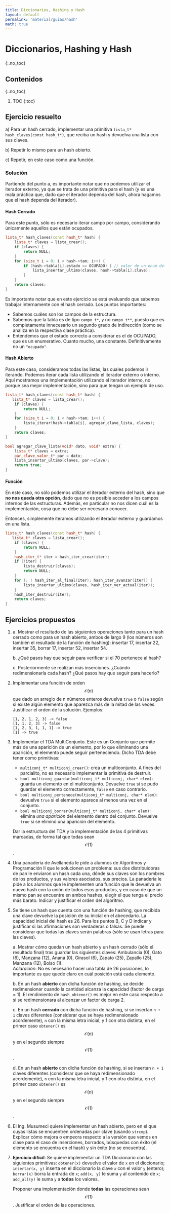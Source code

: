 ```yaml
---
title: Diccionarios, Hashing y Hash
layout: default
permalink: 'material/guias/hash'
math: true
---
```


# Diccionarios, Hashing y Hash
{:.no_toc}

## Contenidos
{:.no_toc}

1. TOC
{:toc}

## Ejercicio resuelto


a) Para un hash cerrado, implementar una primitiva `lista_t* hash_claves(const hash_t*)`, que reciba
un hash y devuelva una lista con sus claves.

b) Repetir lo mismo para un hash abierto.

c) Repetir, en este caso como una función.

### Solución

Partiendo del punto a, es importante notar que no podemos utilizar el iterador externo, ya que se trata de una primitiva para
el hash (y es una mala práctica que, dado que el iterador dependa del hash, ahora hagamos que el hash dependa del iterador). 

#### Hash Cerrado

Para este punto, sólo es necesario iterar campo por campo, considerando únicamente aquellos que están ocupados.

```cpp
lista_t* hash_claves(const hash_t* hash) {
    lista_t* claves = lista_crear();
    if (claves) {
        return NULL;
    }
    for (size_t i = 0; i < hash->tam; i++) {
        if (hash->tabla[i].estado == OCUPADO) { // valor de un enum definido para el hash
            lista_insertar_ultimo(claves, hash->tabla[i].clave);
        }
    }
    return claves;
}
```

Es importante notar que en este ejercicio se está evaluando que sabemos trabajar internamente con el hash cerrado. Los puntos importantes: 
- Sabemos cuáles son los campos de la estructura. 
- Sabemos que la tabla es de tipo `campo_t*`, y no `campo_t**`, puesto que es completamente innecesario un segundo grado de indirección (como se analiza en la respectiva clase práctica). 
- Entendemos que el estado correcto a considerar es el de OCUPADO, que es un enumerativo. Cuanto mucho, una constante. Definitivamente no un `"ocupado"`.


#### Hash Abierto

Para este caso, consideramos todas las listas, las cuales podemos ir iterando. Podemos iterar cada lista utilizando el iterador externo o interno. Aquí mostramos una implementación utilizando el iterador interno, no porque sea mejor implementación, sino para que tengan un ejemplo de uso. 

```cpp
lista_t* hash_claves(const hash_t* hash) {
   lista_t* claves = lista_crear();
    if (claves) {
        return NULL;
    }
    for (size_t i = 0; i < hash->tam; i++) {
        lista_iterar(hash->tabla[i], agregar_clave_lista, claves);
    }
    return claves;
}

bool agregar_clave_lista(void* dato, void* extra) {
    lista_t* claves = extra;
    par_clave_valor_t* par = dato;
    lista_insertar_ultimo(claves, par->clave);
    return true;
}
```

#### Función

En este caso, no sólo podemos utilizar el iterador externo del hash, sino que **no nos queda otra opción**, dado que no es posible acceder a los campos internos de las estructuras. Además, en particular no nos dicen cuál es la implementación, cosa que no debe ser necesario conocer.

Entonces, simplemente iteramos utilizando el iterador externo y guardamos en una lista. 

```cpp
lista_t* hash_claves(const hash_t* hash) {
   lista_t* claves = lista_crear();
    if (claves) {
        return NULL;
    }
    hash_iter_t* iter = hash_iter_crear(iter);
    if (!iter) {
        lista_destruir(claves);
        return NULL;
    }
    for (; ! hash_iter_al_final(iter); hash_iter_avanzar(iter)) {
        lista_insertar_ultimo(claves, hash_iter_ver_actual(iter));
    }
    hash_iter_destruir(iter);
    return claves;
}
```

## Ejercicios propuestos

1.  a. Mostrar el resultado de las siguientes operaciones tanto para un hash cerrado como para un hash abierto, 
    ambos de largo 9 (los números son también el resultado de la función de hashing): insertar 17, insertar 22, 
    insertar 35, borrar 17, insertar 52, insertar 54. 

    b. ¿Qué pasos hay que seguir para verificar si el 70 pertenece al hash? 

    c. Posteriormente se realizan más inserciones. ¿Cuándo redimensionaría cada hash? 
    ¿Qué pasos hay que seguir para hacerlo?

1.  Implementar una función de orden $$\mathcal{O}(n)$$ que dado un arreglo de n números enteros devuelva `true` 
    o `false` según si existe algún elemento que aparezca más de la mitad de las veces. Justificar el orden de 
    la solución. Ejemplos: 

        [1, 2, 1, 2, 3] -> false
        [1, 1, 2, 3] -> false 
        [1, 2, 3, 1, 1, 1] -> true
        [1] -> true

1.  Implementar el TDA MultiConjunto. Este es un Conjunto que permite más de una aparición de un elemento, 
    por lo que eliminando una aparición, el elemento puede seguir perteneciendo. Dicho TDA debe tener como 
    primitivas:
    * `multiconj_t* multiconj_crear()`: crea un multiconjunto. A fines del parcialito, no es necesario
    implementar la primitiva de destruir. 
    * `bool multiconj_guardar(multiconj_t* multiconj, char* elem)`: guarda un elemento 
    en el multiconjunto. Devuelve `true` si se pudo guardar el elemento correctamente, `false` en caso
    contrario. 
    * `bool multiconj_pertenece(multiconj_t* multiconj, char* elem)`: devuelve `true` si el elemento aparece
    al menos una vez en el conjunto. 
    * `bool multiconj_borrar(multiconj_t* multiconj, char* elem)`: elimina *una aparición* del elemento 
    dentro del conjunto. Devuelve `true` si se eliminó una aparición del elemento.

    Dar la estructura del TDA y la implementación de las 4 primitivas marcadas, de forma tal que todas sean 
    $$\mathcal{O}(1)$$.

1.  Una panadería de Avellaneda le pide a alumnos de Algoritmos y Programación II que le solucionen un problema: 
    sus dos distribuidoras de pan le enviaron un hash cada una, dónde sus claves son los nombres de los productos, 
    y sus valores asociados, sus precios. La panadería le pide a los alumnos que le implementen una función que 
    le devuelva un nuevo hash con la unión de todos esos productos, y en caso de que un mismo pan se encuentre en 
    ambos hashes, elegir el que tenga el precio más barato. Indicar y justificar el orden del algoritmo.

1.  Se tiene un hash que cuenta con una función de hashing, que recibida una clave 
    devuelve la posición de su inicial en el abecedario. La capacidad inicial del hash 
    es 26. Para los puntos B, C y D indicar y justificar si las afirmaciones son 
    verdaderas o falsas. Se puede considerar que todas las claves serán palabras 
    (sólo se usan letras para las claves). 

    a. Mostrar cómo quedan un hash abierto y un hash cerrado (sólo el resultado final) 
    tras guardar las siguientes claves: Ambulancia (0), Gato (6), Manzana (12), Ananá (0), 
    Girasol (6), Zapato (25), Zapallo (25), Manzana (12), Bolso (1).  
    _Aclaración_: No es necesario hacer una tabla de 26 posiciones, lo importante es que 
    quede claro en cuál posición está cada elemento. 

    b. En un hash **abierto** con dicha función de hashing, se decide redimensionar cuando la 
    cantidad alcanza la capacidad (factor de carga = 1). El rendimiento de 
    `hash_obtener()` es mejor en este caso respecto a si se redimensionara al alcanzar 
    un factor de carga 2. 

    c. En un hash **cerrado** con dicha función de hashing, si se insertan `n + 1` claves diferentes 
    (considerar que se haya redimensionado acordemente), `n` con la misma letra 
    inicial, y 1 con otra distinta, en el primer caso `obtener()` es $$\mathcal{O}(n)$$ y en el 
    segundo siempre $$\mathcal{O}(1)$$.

    d. En un hash **abierto** con dicha función de hashing, si se insertan `n + 1` claves diferentes 
    (considerar que se haya redimensionado acordemente), `n` con la misma letra 
    inicial, y 1 con otra distinta, en el primer caso `obtener()` es $$\mathcal{O}(n)$$ y en el 
    segundo siempre $$\mathcal{O}(1)$$.

1.  El Ing. Musumeci quiere implementar un hash abierto, pero en el que cuyas listas 
    se encuentren ordenadas por clave (usando `strcmp`). Explicar cómo mejora o empeora respecto 
    a la versión que vemos en clase para el caso de inserciones, borrados, búsquedas con éxito 
    (el elemento se encuentra en el hash) y sin éxito (no se encuentra).


1.  **Ejercicio difícil**: Se quiere implementar un TDA Diccionario con las siguientes primitivas: 
    `obtener(x)` devuelve el valor de `x` en el diccionario; `insertar(x, y)` inserta en el diccionario 
    la clave `x` con el valor `y` (entero); `borrar(x)` borra la entrada de `x`; `add(x, y)` le 
    suma `y` al contenido de `x`; `add_all(y)` le suma `y` a **todos** los valores. 

    Proponer una implementación donde **todas** las operaciones sean $$\mathcal{O}(1)$$. Justificar el 
    orden de las operaciones.



